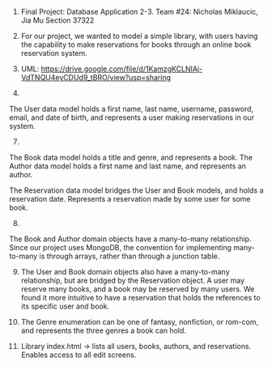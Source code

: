 1. Final Project: Database Application
   2-3. Team #24: Nicholas Miklaucic, Jia Mu
   Section 37322

4. For our project, we wanted to model a simple library, with users having the capability to make reservations
   for books through an online book reservation system.

5. UML: https://drive.google.com/file/d/1KamzgKCLNIAj-VdTNQU4eyCDUd9_tBRO/view?usp=sharing

6.
The User data model holds a first name, last name, username, password, email, and date of birth, and represents
a user making reservations in our system.

7.
The Book data model holds a title and genre, and represents a book.
The Author data model holds a first name and last name, and represents an author.

The Reservation data model bridges the User and Book models, and holds a reservation date. Represents a reservation
made by some user for some book.

8.
The Book and Author domain objects have a many-to-many relationship. Since our project uses MongoDB, the convention
for implementing many-to-many is through arrays, rather than through a junction table.

9. The User and Book domain objects also have a many-to-many relationship, but are bridged by the Reservation object.
   A user may reserve many books, and a book may be reserved by many users. We found it more intuitive to have a reservation
   that holds the references to its specific user and book.

10. The Genre enumeration can be one of fantasy, nonfiction, or rom-com, and represents the three genres a book can hold.

11. Library index.html -> lists all users, books, authors, and reservations. Enables access to all edit 
    screens. 